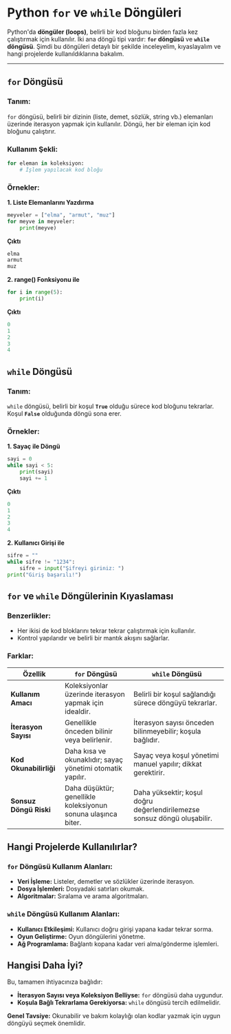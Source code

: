 # Python `for` ve `while` Döngüleri

Python'da **döngüler (loops)**, belirli bir kod bloğunu birden fazla kez çalıştırmak için kullanılır. İki ana döngü tipi vardır: **`for` döngüsü** ve **`while` döngüsü**. Şimdi bu döngüleri detaylı bir şekilde inceleyelim, kıyaslayalım ve hangi projelerde kullanıldıklarına bakalım.

---

## **`for` Döngüsü**

### **Tanım:**

`for` döngüsü, belirli bir dizinin (liste, demet, sözlük, string vb.) elemanları üzerinde iterasyon yapmak için kullanılır. Döngü, her bir eleman için kod bloğunu çalıştırır.

### **Kullanım Şekli:**

```python
for eleman in koleksiyon:
    # İşlem yapılacak kod bloğu
```
### **Örnekler:**

**1. Liste Elemanlarını Yazdırma**

```python
meyveler = ["elma", "armut", "muz"]
for meyve in meyveler:
    print(meyve)
```
**Çıktı**

```python
elma
armut
muz
```

**2. range() Fonksiyonu ile**
```python
for i in range(5):
    print(i)
```
**Çıktı**

```python
0
1
2
3
4
```

## **`while` Döngüsü**

### **Tanım:**

`while` döngüsü, belirli bir koşul **`True`** olduğu sürece kod bloğunu tekrarlar. Koşul **`False`** olduğunda döngü sona erer.

### **Örnekler:**

**1. Sayaç ile Döngü**

```python
sayi = 0
while sayi < 5:
    print(sayi)
    sayi += 1
```
**Çıktı**
```python
0
1
2
3
4
```

**2. Kullanıcı Girişi ile**

```python
sifre = ""
while sifre != "1234":
    sifre = input("Şifreyi giriniz: ")
print("Giriş başarılı!")
```
## **`for` ve `while` Döngülerinin Kıyaslaması**

### **Benzerlikler:**

- Her ikisi de kod bloklarını tekrar tekrar çalıştırmak için kullanılır.
- Kontrol yapılarıdır ve belirli bir mantık akışını sağlarlar.

### **Farklar:**

| Özellik             | `for` Döngüsü                                                   | `while` Döngüsü                                                 |
|---------------------|-----------------------------------------------------------------|-----------------------------------------------------------------|
| **Kullanım Amacı**   | Koleksiyonlar üzerinde iterasyon yapmak için idealdir.          | Belirli bir koşul sağlandığı sürece döngüyü tekrarlar.           |
| **İterasyon Sayısı** | Genellikle önceden bilinir veya belirlenir.                     | İterasyon sayısı önceden bilinmeyebilir; koşula bağlıdır.        |
| **Kod Okunabilirliği** | Daha kısa ve okunaklıdır; sayaç yönetimi otomatik yapılır.    | Sayaç veya koşul yönetimi manuel yapılır; dikkat gerektirir.     |
| **Sonsuz Döngü Riski**| Daha düşüktür; genellikle koleksiyonun sonuna ulaşınca biter.   | Daha yüksektir; koşul doğru değerlendirilemezse sonsuz döngü oluşabilir.|

## **Hangi Projelerde Kullanılırlar?**

### **`for` Döngüsü Kullanım Alanları:**

- **Veri İşleme:** Listeler, demetler ve sözlükler üzerinde iterasyon.
- **Dosya İşlemleri:** Dosyadaki satırları okumak.
- **Algoritmalar:** Sıralama ve arama algoritmaları.

### **`while` Döngüsü Kullanım Alanları:**

- **Kullanıcı Etkileşimi:** Kullanıcı doğru girişi yapana kadar tekrar sorma.
- **Oyun Geliştirme:** Oyun döngülerini yönetme.
- **Ağ Programlama:** Bağlantı kopana kadar veri alma/gönderme işlemleri.

## **Hangisi Daha İyi?**

Bu, tamamen ihtiyacınıza bağlıdır:

- **İterasyon Sayısı veya Koleksiyon Belliyse:** `for` döngüsü daha uygundur.
- **Koşula Bağlı Tekrarlama Gerekiyorsa:** `while` döngüsü tercih edilmelidir.

**Genel Tavsiye:** Okunabilir ve bakım kolaylığı olan kodlar yazmak için uygun döngüyü seçmek önemlidir.

